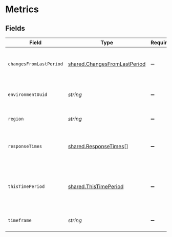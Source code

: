 # Metrics


## Fields

| Field                                                                                           | Type                                                                                            | Required                                                                                        | Description                                                                                     |
| ----------------------------------------------------------------------------------------------- | ----------------------------------------------------------------------------------------------- | ----------------------------------------------------------------------------------------------- | ----------------------------------------------------------------------------------------------- |
| `changesFromLastPeriod`                                                                         | [shared.ChangesFromLastPeriod](../../../sdk/models/shared/changesfromlastperiod.md)             | :heavy_minus_sign:                                                                              | The changes in average response time compared to the last period.                               |
| `environmentUuid`                                                                               | *string*                                                                                        | :heavy_minus_sign:                                                                              | The environment_uuid that filters this request.                                                 |
| `region`                                                                                        | *string*                                                                                        | :heavy_minus_sign:                                                                              | The region that filters this request.                                                           |
| `responseTimes`                                                                                 | [shared.ResponseTimes](../../../sdk/models/shared/responsetimes.md)[]                           | :heavy_minus_sign:                                                                              | The list of response times based on the timeframe of the request.                               |
| `thisTimePeriod`                                                                                | [shared.ThisTimePeriod](../../../sdk/models/shared/thistimeperiod.md)                           | :heavy_minus_sign:                                                                              | The average response time for different percentiles for the request in the requested timeframe. |
| `timeframe`                                                                                     | *string*                                                                                        | :heavy_minus_sign:                                                                              | The timeframe that filters this request.                                                        |